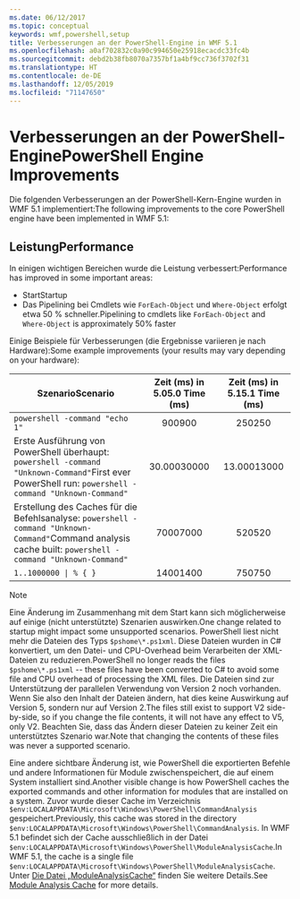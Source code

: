 ```yaml
---
ms.date: 06/12/2017
ms.topic: conceptual
keywords: wmf,powershell,setup
title: Verbesserungen an der PowerShell-Engine in WMF 5.1
ms.openlocfilehash: a0af702832c0a90c994650e25918ecacdc33fc4b
ms.sourcegitcommit: debd2b38fb8070a7357bf1a4bf9cc736f3702f31
ms.translationtype: HT
ms.contentlocale: de-DE
ms.lasthandoff: 12/05/2019
ms.locfileid: "71147650"
---
```

# <a name="powershell-engine-improvements"></a><span data-ttu-id="87441-103">Verbesserungen an der PowerShell-Engine</span><span class="sxs-lookup"><span data-stu-id="87441-103">PowerShell Engine Improvements</span></span>

<span data-ttu-id="87441-104">Die folgenden Verbesserungen an der PowerShell-Kern-Engine wurden in WMF 5.1 implementiert:</span><span class="sxs-lookup"><span data-stu-id="87441-104">The following improvements to the core PowerShell engine have been implemented in WMF 5.1:</span></span>

## <a name="performance"></a><span data-ttu-id="87441-105">Leistung</span><span class="sxs-lookup"><span data-stu-id="87441-105">Performance</span></span>

<span data-ttu-id="87441-106">In einigen wichtigen Bereichen wurde die Leistung verbessert:</span><span class="sxs-lookup"><span data-stu-id="87441-106">Performance has improved in some important areas:</span></span>

- <span data-ttu-id="87441-107">Start</span><span class="sxs-lookup"><span data-stu-id="87441-107">Startup</span></span>
- <span data-ttu-id="87441-108">Das Pipelining bei Cmdlets wie `ForEach-Object` und `Where-Object` erfolgt etwa 50 % schneller.</span><span class="sxs-lookup"><span data-stu-id="87441-108">Pipelining to cmdlets like `ForEach-Object` and `Where-Object` is approximately 50% faster</span></span>

<span data-ttu-id="87441-109">Einige Beispiele für Verbesserungen (die Ergebnisse variieren je nach Hardware):</span><span class="sxs-lookup"><span data-stu-id="87441-109">Some example improvements (your results may vary depending on your hardware):</span></span>

| <span data-ttu-id="87441-110">Szenario</span><span class="sxs-lookup"><span data-stu-id="87441-110">Scenario</span></span> | <span data-ttu-id="87441-111">Zeit (ms) in 5.0</span><span class="sxs-lookup"><span data-stu-id="87441-111">5.0 Time (ms)</span></span> | <span data-ttu-id="87441-112">Zeit (ms) in 5.1</span><span class="sxs-lookup"><span data-stu-id="87441-112">5.1 Time (ms)</span></span> |
| -------- | :---------------: | :---------------: |
| `powershell -command "echo 1"` | <span data-ttu-id="87441-113">900</span><span class="sxs-lookup"><span data-stu-id="87441-113">900</span></span> | <span data-ttu-id="87441-114">250</span><span class="sxs-lookup"><span data-stu-id="87441-114">250</span></span> |
| <span data-ttu-id="87441-115">Erste Ausführung von PowerShell überhaupt: `powershell -command "Unknown-Command"`</span><span class="sxs-lookup"><span data-stu-id="87441-115">First ever PowerShell run: `powershell -command "Unknown-Command"`</span></span> | <span data-ttu-id="87441-116">30.000</span><span class="sxs-lookup"><span data-stu-id="87441-116">30000</span></span> | <span data-ttu-id="87441-117">13.000</span><span class="sxs-lookup"><span data-stu-id="87441-117">13000</span></span> |
| <span data-ttu-id="87441-118">Erstellung des Caches für die Befehlsanalyse: `powershell -command "Unknown-Command"`</span><span class="sxs-lookup"><span data-stu-id="87441-118">Command analysis cache built: `powershell -command "Unknown-Command"`</span></span> | <span data-ttu-id="87441-119">7000</span><span class="sxs-lookup"><span data-stu-id="87441-119">7000</span></span> | <span data-ttu-id="87441-120">520</span><span class="sxs-lookup"><span data-stu-id="87441-120">520</span></span> |
| <code>1..1000000 &#124; % { }</code> | <span data-ttu-id="87441-121">1400</span><span class="sxs-lookup"><span data-stu-id="87441-121">1400</span></span> | <span data-ttu-id="87441-122">750</span><span class="sxs-lookup"><span data-stu-id="87441-122">750</span></span> |

> [!NOTE]
> <span data-ttu-id="87441-123">Eine Änderung im Zusammenhang mit dem Start kann sich möglicherweise auf einige (nicht unterstützte) Szenarien auswirken.</span><span class="sxs-lookup"><span data-stu-id="87441-123">One change related to startup might impact some unsupported scenarios.</span></span> <span data-ttu-id="87441-124">PowerShell liest nicht mehr die Dateien des Typs `$pshome\*.ps1xml`. Diese Dateien wurden in C# konvertiert, um den Datei- und CPU-Overhead beim Verarbeiten der XML-Dateien zu reduzieren.</span><span class="sxs-lookup"><span data-stu-id="87441-124">PowerShell no longer reads the files `$pshome\*.ps1xml` -- these files have been converted to C# to avoid some file and CPU overhead of processing the XML files.</span></span> <span data-ttu-id="87441-125">Die Dateien sind zur Unterstützung der parallelen Verwendung von Version 2 noch vorhanden. Wenn Sie also den Inhalt der Dateien ändern, hat dies keine Auswirkung auf Version 5, sondern nur auf Version 2.</span><span class="sxs-lookup"><span data-stu-id="87441-125">The files still exist to support V2 side-by-side, so if you change the file contents, it will not have any effect to V5, only V2.</span></span> <span data-ttu-id="87441-126">Beachten Sie, dass das Ändern dieser Dateien zu keiner Zeit ein unterstütztes Szenario war.</span><span class="sxs-lookup"><span data-stu-id="87441-126">Note that changing the contents of these files was never a supported scenario.</span></span>

<span data-ttu-id="87441-127">Eine andere sichtbare Änderung ist, wie PowerShell die exportierten Befehle und andere Informationen für Module zwischenspeichert, die auf einem System installiert sind.</span><span class="sxs-lookup"><span data-stu-id="87441-127">Another visible change is how PowerShell caches the exported commands and other information for modules that are installed on a system.</span></span> <span data-ttu-id="87441-128">Zuvor wurde dieser Cache im Verzeichnis `$env:LOCALAPPDATA\Microsoft\Windows\PowerShell\CommandAnalysis` gespeichert.</span><span class="sxs-lookup"><span data-stu-id="87441-128">Previously, this cache was stored in the directory `$env:LOCALAPPDATA\Microsoft\Windows\PowerShell\CommandAnalysis`.</span></span> <span data-ttu-id="87441-129">In WMF 5.1 befindet sich der Cache ausschließlich in der Datei `$env:LOCALAPPDATA\Microsoft\Windows\PowerShell\ModuleAnalysisCache`.</span><span class="sxs-lookup"><span data-stu-id="87441-129">In WMF 5.1, the cache is a single file `$env:LOCALAPPDATA\Microsoft\Windows\PowerShell\ModuleAnalysisCache`.</span></span> <span data-ttu-id="87441-130">Unter [Die Datei „ModuleAnalysisCache“](release-notes.md#module-analysis-cache) finden Sie weitere Details.</span><span class="sxs-lookup"><span data-stu-id="87441-130">See [Module Analysis Cache](release-notes.md#module-analysis-cache) for more details.</span></span>